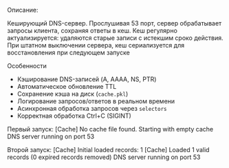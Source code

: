 Описание:

Кеширующий DNS-сервер. Прослушивая 53 порт, сервер обрабатывает запросы клиента, сохраняя ответы в кеш. Кеш регулярно актуализируется: удаляются старые записи с истекшим сроко действия. При штатном выключении сервера, кеш сериализуется для восстановления при следующем запуске

Особенности
- Кэширование DNS-записей (A, AAAA, NS, PTR)
- Автоматическое обновление TTL
- Сохранение кэша на диск (`cache.pkl`)
- Логирование запросов/ответов в реальном времени
- Асинхронная обработка запросов через `selectors`
- Корректная обработка Ctrl+C (SIGINT)

Первый запуск:
[Cache] No cache file found. Starting with empty cache
DNS server running on port 53

Второй запуск:
[Cache] Initial loaded records: 1
[Cache] Loaded 1 valid records (0 expired records removed)
DNS server running on port 53
